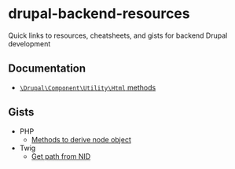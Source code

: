 # drupal-backend-resources
Quick links to resources, cheatsheets, and gists for backend Drupal development

## Documentation
* [`\Drupal\Component\Utility\Html` methods](https://api.drupal.org/api/drupal/core%21lib%21Drupal%21Component%21Utility%21Html.php/class/Html/10)

## Gists
* PHP
  * [Methods to derive node object](https://gist.github.com/jacecotton/1f5460a292a6a7f8da48be320a140840)
* Twig
  * [Get path from NID](https://gist.github.com/jacecotton/bb32a94f48e239c5b7e94aba57cd51d0)

